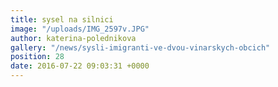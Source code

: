 ```yaml
---
title: sysel na silnici
image: "/uploads/IMG_2597v.JPG"
author: katerina-polednikova
gallery: "/news/sysli-imigranti-ve-dvou-vinarskych-obcich"
position: 28
date: 2016-07-22 09:03:31 +0000
---
```

